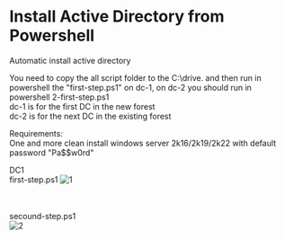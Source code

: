 # Install Active Directory from Powershell
Automatic install active directory

You need to copy the all script folder to the C:\drive. and then run in powershell the "first-step.ps1" on dc-1, on dc-2 you should run in powershell 2-first-step.ps1<br>
dc-1 is for the first DC in the new forest <br>
dc-2 is for the next DC in the existing forest<br>


Requirements:<br>
One and more clean install windows server 2k16/2k19/2k22 with default password "Pa$$w0rd"

DC1<BR>
  first-step.ps1
![1](https://user-images.githubusercontent.com/99129741/152687952-15deed88-ff02-4d8d-8468-00e1aa6aa291.PNG)

 <br><br>
  secound-step.ps1
  <br>
  ![2](https://user-images.githubusercontent.com/99129741/152688016-b51b8c94-a8fa-4fb9-9d85-c9c647356455.PNG)
